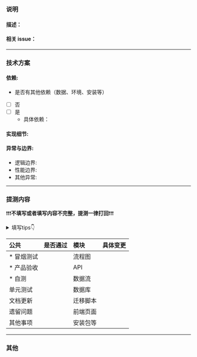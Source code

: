 ### 说明

#### 描述：

#### 相关 issue：

---

### 技术方案


#### 依赖:

- 是否有其他依赖（数据、环境、安装等）

- [ ] 否
- [ ] 是
   - 具体依赖：


#### 实现细节:


#### 异常与边界:

- 逻辑边界:
- 性能边界:
- 其他异常:


---
### 提测内容
❗️❗️❗️**不填写或者填写内容不完整，提测一律打回**❗️❗️❗️
<details><summary>填写tips👇</summary>

1. 标*项必填，其他涉及到的内容必填，不涉及内容可以空着，也可以写无
2. 「产品验收」的产品不特指产品同学，而是泛指需求提出方
3. 填写形式不限，每一项都可以填写具体内容，也可以放相关链接

</details>

| 公共     | 是否通过 | 模块   | 具体变更                             |
|:-------|:-----|:-----|:---------------------------------|
| * 冒烟测试 |      | 流程图  |                                  |
| * 产品验收 |      | API  |                                  |
| * 自测   |      | 数据流  |                                  |
| 单元测试   |      | 数据库  |                                  |
| 文档更新   |      | 迁移脚本 |                                  |
| 遗留问题   |      | 前端页面 |                                  |
| 其他事项   |      | 安装包等 |                                  |



---
### 其他